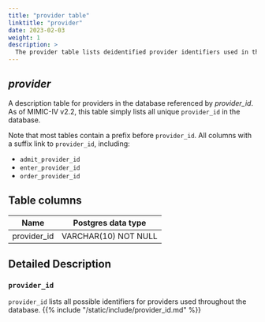 ```yaml
---
title: "provider table"
linktitle: "provider"
date: 2023-02-03
weight: 1
description: >
  The provider table lists deidentified provider identifiers used in the database.
---
```


## *provider*

A description table for providers in the database referenced by *provider_id*.
As of MIMIC-IV v2.2, this table simply lists all unique `provider_id` in the database.

Note that most tables contain a prefix before `provider_id`. All columns with a suffix link to `provider_id`, including:

* `admit_provider_id`
* `enter_provider_id`
* `order_provider_id`

## Table columns

Name | Postgres data type
---- | ----
provider_id | VARCHAR(10) NOT NULL

## Detailed Description

### `provider_id`

`provider_id` lists all possible identifiers for providers used throughout the database.
{{% include "/static/include/provider_id.md" %}}
